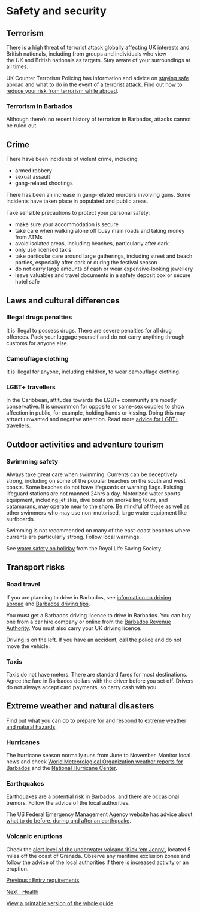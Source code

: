 # Safety and security

## Terrorism

There is a high threat of terrorist attack globally affecting UK interests and British nationals, including from groups and individuals who view the UK and British nationals as targets. Stay aware of your surroundings at all times.

UK Counter Terrorism Policing has information and advice on [staying safe abroad](https://www.counterterrorism.police.uk/safetyadvice/) and what to do in the event of a terrorist attack. Find out [how to reduce your risk from terrorism while abroad](https://www.gov.uk/guidance/reduce-your-risk-from-terrorism-while-abroad).

### Terrorism in Barbados

Although there’s no recent history of terrorism in Barbados, attacks cannot be ruled out.

## Crime

There have been incidents of violent crime, including:

* armed robbery
* sexual assault
* gang-related shootings

There has been an increase in gang-related murders involving guns. Some incidents have taken place in populated and public areas.

Take sensible precautions to protect your personal safety:

* make sure your accommodation is secure
* take care when walking alone off busy main roads and taking money from ATMs
* avoid isolated areas, including beaches, particularly after dark
* only use licensed taxis
* take particular care around large gatherings, including street and beach parties, especially after dark or during the festival season
* do not carry large amounts of cash or wear expensive-looking jewellery
* leave valuables and travel documents in a safety deposit box or secure hotel safe

## Laws and cultural differences

### Illegal drugs penalties

It is illegal to possess drugs. There are severe penalties for all drug offences. Pack your luggage yourself and do not carry anything through customs for anyone else.

### Camouflage clothing

It is illegal for anyone, including children, to wear camouflage clothing.

### LGBT+ travellers

In the Caribbean, attitudes towards the LGBT+ community are mostly conservative. It is uncommon for opposite or same-sex couples to show affection in public, for example, holding hands or kissing. Doing this may attract unwanted and negative attention. Read more [advice for LGBT+ travellers](https://www.gov.uk/lesbian-gay-bisexual-and-transgender-foreign-travel-advice).

## Outdoor activities and adventure tourism

### Swimming safety

Always take great care when swimming. Currents can be deceptively strong, including on some of the popular beaches on the south and west coasts. Some beaches do not have lifeguards or warning flags. Existing lifeguard stations are not manned 24hrs a day. Motorized water sports equipment, including jet skis, dive boats on snorkelling tours, and catamarans, may operate near to the shore. Be mindful of these as well as other swimmers who may use non-motorised, large water equipment like surfboards.

Swimming is not recommended on many of the east-coast beaches where currents are particularly strong. Follow local warnings.

See [water safety on holiday](https://www.rlss.org.uk/safety-on-holiday) from the Royal Life Saving Society.

## Transport risks

### Road travel

If you are planning to drive in Barbados, see [information on driving abroad](https://www.gov.uk/driving-abroad) and [Barbados driving tips](https://barbados.org/tours/barbados-driving-tips.htm).

You must get a Barbados driving licence to drive in Barbados. You can buy one from a car hire company or online from the [Barbados Revenue Authority](https://portal.bra.gov.bb/). You must also carry your UK driving licence.

Driving is on the left. If you have an accident, call the police and do not move the vehicle.

### Taxis

Taxis do not have meters. There are standard fares for most destinations. Agree the fare in Barbados dollars with the driver before you set off. Drivers do not always accept card payments, so carry cash with you.

## Extreme weather and natural disasters

Find out what you can do to [prepare for and respond to extreme weather and natural hazards](https://www.gov.uk/guidance/tropical-cyclones).

### Hurricanes

The hurricane season normally runs from June to November. Monitor local news and check [World Meteorological Organization weather reports for Barbados](https://severeweather.wmo.int/) and the [National Hurricane Center](https://www.nhc.noaa.gov/).

### Earthquakes

Earthquakes are a potential risk in Barbados, and there are occasional tremors. Follow the advice of the local authorities.

The US Federal Emergency Management Agency website has advice about [what to do before, during and after an earthquake](https://www.ready.gov/earthquakes).

### Volcanic eruptions

Check the [alert level of the underwater volcano ‘Kick ‘em Jenny’](https://uwiseismic.com/volcanoes/kick-em-jenny/kej-monitoring/), located 5 miles off the coast of Grenada. Observe any maritime exclusion zones and follow the advice of the local authorities if there is increased activity or an eruption.

[Previous
:
Entry requirements](/foreign-travel-advice/barbados/entry-requirements)

[Next
:
Health](/foreign-travel-advice/barbados/health)

[View a printable version of the whole guide](/foreign-travel-advice/barbados/print)